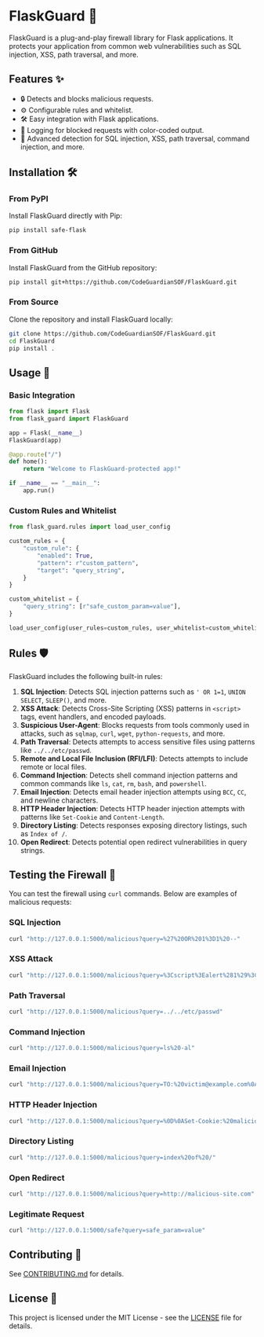 # FlaskGuard 🚀

FlaskGuard is a plug-and-play firewall library for Flask applications. It protects your application from common web vulnerabilities such as SQL injection, XSS, path traversal, and more.

## Features ✨

- 🔒 Detects and blocks malicious requests.
- ⚙️ Configurable rules and whitelist.
- 🛠️ Easy integration with Flask applications.
- 📜 Logging for blocked requests with color-coded output.
- 🧠 Advanced detection for SQL injection, XSS, path traversal, command injection, and more.

## Installation 🛠️

### From PyPI

Install FlaskGuard directly with Pip:

```bash
pip install safe-flask
```

### From GitHub

Install FlaskGuard from the GitHub repository:

```bash
pip install git+https://github.com/CodeGuardianSOF/FlaskGuard.git
```

### From Source

Clone the repository and install FlaskGuard locally:

```bash
git clone https://github.com/CodeGuardianSOF/FlaskGuard.git
cd FlaskGuard
pip install .
```

## Usage 🚀

### Basic Integration

```python
from flask import Flask
from flask_guard import FlaskGuard

app = Flask(__name__)
FlaskGuard(app)

@app.route("/")
def home():
    return "Welcome to FlaskGuard-protected app!"

if __name__ == "__main__":
    app.run()
```

### Custom Rules and Whitelist

```python
from flask_guard.rules import load_user_config

custom_rules = {
    "custom_rule": {
        "enabled": True,
        "pattern": r"custom_pattern",
        "target": "query_string",
    }
}

custom_whitelist = {
    "query_string": [r"safe_custom_param=value"],
}

load_user_config(user_rules=custom_rules, user_whitelist=custom_whitelist)
```

## Rules 🛡️

FlaskGuard includes the following built-in rules:

1. **SQL Injection**: Detects SQL injection patterns such as `' OR 1=1`, `UNION SELECT`, `SLEEP()`, and more.
2. **XSS Attack**: Detects Cross-Site Scripting (XSS) patterns in `<script>` tags, event handlers, and encoded payloads.
3. **Suspicious User-Agent**: Blocks requests from tools commonly used in attacks, such as `sqlmap`, `curl`, `wget`, `python-requests`, and more.
4. **Path Traversal**: Detects attempts to access sensitive files using patterns like `../../etc/passwd`.
5. **Remote and Local File Inclusion (RFI/LFI)**: Detects attempts to include remote or local files.
6. **Command Injection**: Detects shell command injection patterns and common commands like `ls`, `cat`, `rm`, `bash`, and `powershell`.
7. **Email Injection**: Detects email header injection attempts using `BCC`, `CC`, and newline characters.
8. **HTTP Header Injection**: Detects HTTP header injection attempts with patterns like `Set-Cookie` and `Content-Length`.
9. **Directory Listing**: Detects responses exposing directory listings, such as `Index of /`.
10. **Open Redirect**: Detects potential open redirect vulnerabilities in query strings.

## Testing the Firewall 🧪

You can test the firewall using `curl` commands. Below are examples of malicious requests:

### SQL Injection

```bash
curl "http://127.0.0.1:5000/malicious?query=%27%20OR%201%3D1%20--"
```

### XSS Attack

```bash
curl "http://127.0.0.1:5000/malicious?query=%3Cscript%3Ealert%281%29%3C%2Fscript%3E"
```

### Path Traversal

```bash
curl "http://127.0.0.1:5000/malicious?query=../../etc/passwd"
```

### Command Injection

```bash
curl "http://127.0.0.1:5000/malicious?query=ls%20-al"
```

### Email Injection

```bash
curl "http://127.0.0.1:5000/malicious?query=TO:%20victim@example.com%0ABCC:%20attacker@example.com"
```

### HTTP Header Injection

```bash
curl "http://127.0.0.1:5000/malicious?query=%0D%0ASet-Cookie:%20malicious=true"
```

### Directory Listing

```bash
curl "http://127.0.0.1:5000/malicious?query=index%20of%20/"
```

### Open Redirect

```bash
curl "http://127.0.0.1:5000/malicious?query=http://malicious-site.com"
```

### Legitimate Request

```bash
curl "http://127.0.0.1:5000/safe?query=safe_param=value"
```

## Contributing 🤝

See [CONTRIBUTING.md](CONTRIBUTING.md) for details.

## License 📄

This project is licensed under the MIT License - see the [LICENSE](LICENSE) file for details.
